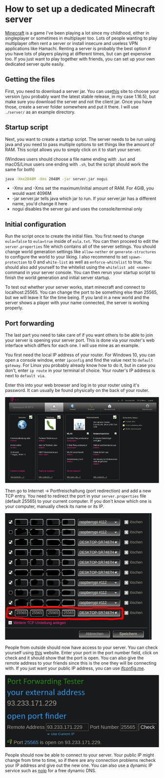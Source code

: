 # How to set up a dedicated Minecraft server

[Minecraft](https://www.minecraft.net/en-us) is a game I've been playing a lot
since my childhood, either in singleplayer or sometimes in multiplayer too. Lots
of people wanting to play multiplayer often rent a server or install insecure and
useless VPN applications like Hamachi. Renting a server is probably the best option
if you have lots of players playing at different times, but can get expensive too.
If you just want to play together with friends, you can set up your own dedicated
server quite easily.

## Getting the files

First, you need to download a server jar. You can use[this](https://mcversions.net/)
site to choose your version (you probably want the latest stable release, in my case 1.16.5),
but make sure you download the server and not the client jar. Once you have those, create
a server folder somewhere and put it there. I will use `./server/` as an example
directory.

## Startup script

Next, you want to create a startup script. The server needs to be run using java
and you need to pass multiple options to set things like the amount of RAM. This
script allows you to simply click on it to start your server.

(Windows users should choose a file name ending with `.bat` and macOS/Linux users one
ending with `.sh`, but the script should work the same for both)
```sh
java -Xmx2048M -Xms 2048M -jar server.jar nogui
```

- -Xmx and -Xms set the maximum/initial amount of RAM. For 4GiB, you would want 4096M
- -jar server.jar tells java which jar to run. If your server.jar has a different name, you'd change it here
- nogui disables the server gui and uses the console/terminal only

## Initial configuration

Run the script once to create the initial files. You first need to change
`eula=false` to `eula=true` inside of `eula.txt`. You can then proceed to edit
the `server.properties` file which contains all of the server settings. You should
change world generation settings like `allow-nether` or `generate-structures` to
configure the world to your liking. I also recommend to set `spawn-protection` to 0
and `white-list` as well as `enforce-whitelist` to true. You should also add yourself
to the whitelist using the `whitelist add <name>` command in your server console.
You can then rerun your startup script to finish the world generation and initial server startup.

To test out whether your server works, start minecraft and connect to localhost:25565.
You can change the port to be something else than 25565, but we will leave it for
the time being. If you land in a new world and the server shows a player with your
name connected, the server is working properly.

## Port forwarding

The last part you need to take care of if you want others to be able to join your
server is opening your server port. This is done via your router's web interface
which differs for each one. I will use mine as an example.

You first need the local IP address of your router. For Windows 10, you can open
a console window, enter `ipconfig` and find the value next to `default gateway`.
For Linux you probably already know how to do it, but in case you don't, enter
`ip route` in your terminal of choice. Your router's IP address is next to `default via`.

Enter this into your web browser and log in to your router using it's password. It
can usually be found physically on the back of your router.

![](../res/speedport_home.png)

Then go to Internet -> Portfreischaltung (port redirection) and add a new TCP entry.
You need to redirect the port in your `server.properties` file (default 25565) to
your current computer. If you don't know which one is your computer, manually check
its name or its IP.

![](../res/speedport_port_redirection.png)

People from outside should now have access to your server. You can check yourself
using [this](https://www.yougetsignal.com/tools/open-ports/) website. Enter your
port in the port number field, click on check and it should show that the port is open.
You can also give the remote address to your friends since this is the one they
will be connecting with. If you just want your public IP address, you can use
[ifconfig.me](https://ifconfig.me).

![](../res/port_open.png)

People should now be able to connect to your server. Your public IP might change
from time to time, so if there are any connection problems recheck your IP address
and give out the new one. You can also use a dynamic IP service such as
[noip](https://www.noip.com/) for a free dynamic DNS.
